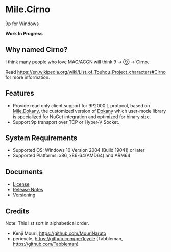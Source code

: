 ﻿# Mile.Cirno

9p for Windows

**Work In Progress**

## Why named Cirno?

I think many people who love MAG/ACGN will think 9 -> ⑨ -> Cirno.

Read https://en.wikipedia.org/wiki/List_of_Touhou_Project_characters#Cirno for
more information.

## Features

- Provide read only client support for 9P2000.L protocol, based on
  [Mile.Dokany](https://github.com/ProjectMile/Mile.Dokany), the customized
  version of [Dokany](https://github.com/dokan-dev/dokany) which user-mode
  library is specialized for NuGet integration and optimized for binary size.
- Support 9p transport over TCP or Hyper-V Socket.

## System Requirements

- Supported OS: Windows 10 Version 2004 (Build 19041) or later
- Supported Platforms: x86, x86-64(AMD64) and ARM64

## Documents

- [License](License.md)
- [Release Notes](ReleaseNotes.md)
- [Versioning](Documents/Versioning.md)

## Credits

Note: This list sort in alphabetical order.

- Kenji Mouri, https://github.com/MouriNaruto
- pericycle, https://github.com/per1cycle
  (Tabbleman, https://github.com/Tabbleman)
